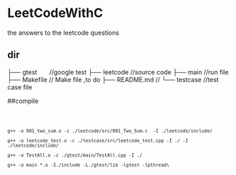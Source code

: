 # LeetCodeWithC
the answers to the leetcode questions

## dir 
├── gtest        //google test
├── leetcode     //source code
├── main         //run file
├── Makefile      // Make file ,to do
├── README.md     //
└── testcase      //test case file


##compile

<code>
  
    g++ -o 001_two_sum.o -c ./leetcode/src/001_Two_Sum.c  -I ./leetcode/include/

    g++ -o leetcode_test.o -c ./testcase/src/leetcode_test.cpp -I ./ -I ./leetcode/include/

    g++ -o TestAll.o -c ./gtest/main/TestAll.cpp -I ./

    g++ -o main *.o -I./include -L./gtest/lib -lgtest -lpthread\

</code>
